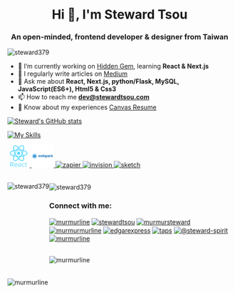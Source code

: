 <h1 align="center">Hi 👋, I'm Steward Tsou</h1>
<h3 align="center">An open-minded, frontend developer & designer from Taiwan</h3>

<p align="left"> <img src="https://komarev.com/ghpvc/?username=steward379&label=Profile%20views&color=0e75b6&style=flat" alt="steward379" /> </p>

- 🔭 I’m currently working on [Hidden Gem](https://hidden-gem.xyz/), learning **React & Next.js**
- 📝 I regularly write articles on [Medium](https://medium.com/@steward-spirit)
- 💬 Ask me about **React, Next.js, python/Flask, MySQL, JavaScript(ES6+), Html5 & Css3**
- 📫 How to reach me **dev@stewardtsou.com**
- 📄 Know about my experiences [Canvas Resume](https://www.canva.com/design/DAF3yKjyQH4/6sYSGPb5HwyesLmZVSc8Ew/view?utm_content=DAF3yKjyQH4&utm_campaign=designshare&utm_medium=link&utm_source=editor)

[![Steward's GitHub stats](https://github-readme-stats.vercel.app/api?username=steward379&show_icons=true&theme=aura_dark)](https://github.com/steward379/github-readme-stats)

[![My Skills](https://skillicons.dev/icons?i=html,svg,css,sass,js,ts,py,git,babel,redux,gulp,vite,nextjs,bootstrap,tailwind,postman,nodejs,pnpm,express,flask,rails,docker,prisma,mongodb,mysql,redis,jest,githubactions,vercel,firebase,linux,ubuntu,nginx,aws,gcp,cloudflare,figma,ai,ps,xd)](https://skillicons.dev)
<br>
<p align="left"> 
  <a href="https://reactjs.org/" target="_blank" rel="noreferrer"> <img src="https://raw.githubusercontent.com/devicons/devicon/master/icons/react/react-original-wordmark.svg" alt="react" width="50" height="50"/> </a> 
  <a href="https://webpack.js.org" target="_blank" rel="noreferrer"> <img src="https://raw.githubusercontent.com/devicons/devicon/d00d0969292a6569d45b06d3f350f463a0107b0d/icons/webpack/webpack-original-wordmark.svg" alt="webpack" width="50" height="50"/> </a> 
  <a href="https://zapier.com" target="_blank" rel="noreferrer"> <img src="https://www.vectorlogo.zone/logos/zapier/zapier-icon.svg" alt="zapier" width="50" height="50"/> </a> 
  <a href="https://www.invisionapp.com/" target="_blank" rel="noreferrer"> <img src="https://www.vectorlogo.zone/logos/invisionapp/invisionapp-icon.svg" alt="invision" width="50" height="50"/> </a> 
  <a href="https://www.sketch.com/" target="_blank" rel="noreferrer"> <img src="https://www.vectorlogo.zone/logos/sketchapp/sketchapp-icon.svg" alt="sketch" width="50" height="50"/> </a> 
</p>
<br>
<div>
<img align="left" src="https://github-readme-stats.vercel.app/api/top-langs?username=steward379&show_icons=true&locale=en&layout=compact&theme=aura_dark" alt="steward379" height="170" />
<img align="center" src="https://github-readme-streak-stats.herokuapp.com/?user=steward379&theme=aura_dark" alt="steward379" height="170" />
</div>
<h3 align="left">Connect with me:</h3>
<p align="left">
<a href="https://codepen.io/murmurline" target="blank"><img align="center" src="https://raw.githubusercontent.com/rahuldkjain/github-profile-readme-generator/master/src/images/icons/Social/codepen.svg" alt="murmurline" height="30" width="40" /></a>
<a href="https://linkedin.com/in/stewardtsou" target="blank"><img align="center" src="https://raw.githubusercontent.com/rahuldkjain/github-profile-readme-generator/master/src/images/icons/Social/linked-in-alt.svg" alt="stewardtsou" height="30" width="40" /></a>
<a href="https://fb.com/murmursteward" target="blank"><img align="center" src="https://raw.githubusercontent.com/rahuldkjain/github-profile-readme-generator/master/src/images/icons/Social/facebook.svg" alt="murmursteward" height="30" width="40" /></a>
<a href="https://instagram.com/murmurmurline" target="blank"><img align="center" src="https://raw.githubusercontent.com/rahuldkjain/github-profile-readme-generator/master/src/images/icons/Social/instagram.svg" alt="murmurmurline" height="30" width="40" /></a>
<a href="https://dribbble.com/edgarexpress" target="blank"><img align="center" src="https://raw.githubusercontent.com/rahuldkjain/github-profile-readme-generator/master/src/images/icons/Social/dribbble.svg" alt="edgarexpress" height="30" width="40" /></a>
<a href="https://www.behance.net/taps" target="blank"><img align="center" src="https://raw.githubusercontent.com/rahuldkjain/github-profile-readme-generator/master/src/images/icons/Social/behance.svg" alt="taps" height="30" width="40" /></a>
<a href="https://medium.com/@steward-spirit" target="blank"><img align="center" src="https://raw.githubusercontent.com/rahuldkjain/github-profile-readme-generator/master/src/images/icons/Social/medium.svg" alt="@steward-spirit" height="30" width="40" /></a>
<a href="https://discord.gg/murmurline" target="blank"><img align="center" src="https://raw.githubusercontent.com/rahuldkjain/github-profile-readme-generator/master/src/images/icons/Social/discord.svg" alt="murmurline" height="30" width="40" /></a>
</p>
<br>
<a href="https://www.buymeacoffee.com/murmurline"> <img align="left" src="https://cdn.buymeacoffee.com/buttons/v2/default-yellow.png" height="50" width="210" alt="murmurline" /></a>
<a href="https://ko-fi.com/murmurline"> <img align="left" src="https://cdn.ko-fi.com/cdn/kofi3.png?v=3" height="50" width="210" alt="murmurline" /></a><br><br>

<!--
**steward379/steward379** is a ✨ _special_ ✨ repository because its `README.md` (this file) appears on your GitHub profile.

Here are some ideas to get you started:

- 🔭 I’m currently working on ...
- 🌱 I’m currently learning ...
- 👯 I’m looking to collaborate on ...
- 🤔 I’m looking for help with ...
- 💬 Ask me about ...
- 📫 How to reach me: ...
- 😄 Pronouns: ...
- ⚡ Fun fact: ...
-->
